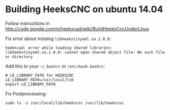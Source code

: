 # Building HeeksCNC on ubuntu 14.04


Follow instructions in
http://code.google.com/p/heekscad/wiki/BuildHeeksCncUnderLinux


Fix error about missing `libheekstinyxml.so.1.0.0`:

`heekscad: error while loading shared libraries: libheekstinyxml.so.1.0.0: cannot open shared object file: No such file or directory`

Add this to your `~/.bashrc` or `/etc/bash.bashrc`:


```
# LD_LIBRARY_PATH for HEEKSCNC
LD_LIBRARY_PATH=/usr/local/lib
export LD_LIBRARY_PATH
```

Fix Postprocessing:
```
sudo ln -s /usr/local/lib/heekscnc /usr/lib/heekscnc
```
